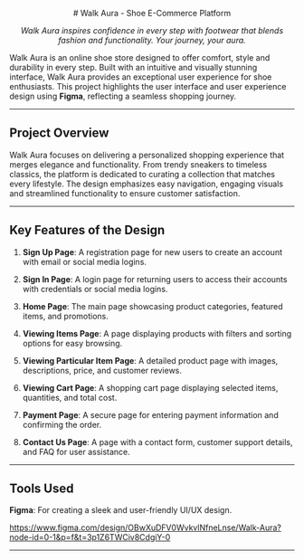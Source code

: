<p align="center"># Walk Aura - Shoe E-Commerce Platform</p>

_<p align="center">Walk Aura inspires confidence in every step with footwear that blends fashion and functionality. Your journey, your aura.</p>_

Walk Aura is an online shoe store designed to offer comfort, style and durability in every step. Built with an intuitive and visually stunning interface, Walk Aura provides an exceptional user experience for shoe enthusiasts. This project highlights the user interface and user experience design using **Figma**, reflecting a seamless shopping journey.

---

## Project Overview  

Walk Aura focuses on delivering a personalized shopping experience that merges elegance and functionality. From trendy sneakers to timeless classics, the platform is dedicated to curating a collection that matches every lifestyle. The design emphasizes easy navigation, engaging visuals and streamlined functionality to ensure customer satisfaction.

---

## Key Features of the Design  

1. **Sign Up Page**: A registration page for new users to create an account with email or social media logins.
   
2. **Sign In Page**: A login page for returning users to access their accounts with credentials or social media logins.
   
3. **Home Page**: The main page showcasing product categories, featured items, and promotions.
   
4. **Viewing Items Page**: A page displaying products with filters and sorting options for easy browsing.
   
5. **Viewing Particular Item Page**: A detailed product page with images, descriptions, price, and customer reviews.
   
6. **Viewing Cart Page**: A shopping cart page displaying selected items, quantities, and total cost.
    
7. **Payment Page**: A secure page for entering payment information and confirming the order.
    
8. **Contact Us Page**: A page with a contact form, customer support details, and FAQ for user assistance.

---

## Tools Used  

**Figma**: For creating a sleek and user-friendly UI/UX design.
  
https://www.figma.com/design/OBwXuDFV0WvkvlNfneLnse/Walk-Aura?node-id=0-1&p=f&t=3p1Z6TWCiv8CdgiY-0

---





